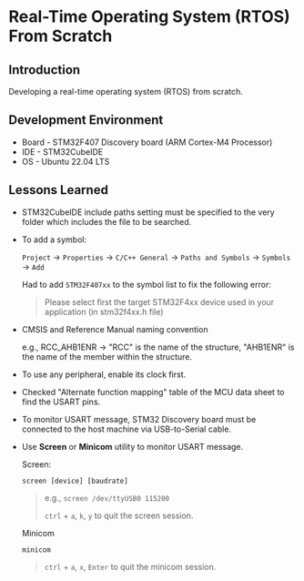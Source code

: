 # Real-Time Operating System (RTOS) From Scratch



## Introduction

Developing a real-time operating system (RTOS) from scratch.



## Development Environment

* Board - STM32F407 Discovery board (ARM Cortex-M4 Processor)
* IDE - STM32CubeIDE
* OS - Ubuntu 22.04 LTS



## Lessons Learned

* STM32CubeIDE include paths setting must be specified to the very folder which includes the file to be searched.

* To add a symbol:

  `Project` $\to$ `Properties` $\to$ `C/C++ General` $\to$ `Paths and Symbols` $\to$ `Symbols` $\to$ `Add`

  Had to add `STM32F407xx` to the symbol list to fix the following error:

  > Please select first the target STM32F4xx device used in your application (in stm32f4xx.h file)
  
* CMSIS and Reference Manual naming convention 

  e.g., RCC_AHB1ENR $\to$ "RCC" is the name of the structure, "AHB1ENR" is the name of the member within the structure.
  
* To use any peripheral, enable its clock first.

* Checked "Alternate function mapping" table of the MCU data sheet to find the USART pins.

* To monitor USART message, STM32 Discovery board must be connected to the host machine via USB-to-Serial cable.

* Use **Screen** or **Minicom** utility to monitor USART message.

  Screen:

  ```plain
  screen [device] [baudrate]
  ```

  > e.g., `screen /dev/ttyUSB0 115200`
  >
  > `ctrl` + `a`, `k`, `y` to quit the screen session.

  Minicom

  ```plain
  minicom
  ```

  > `ctrl` + `a`, `x`, `Enter` to quit the minicom session.